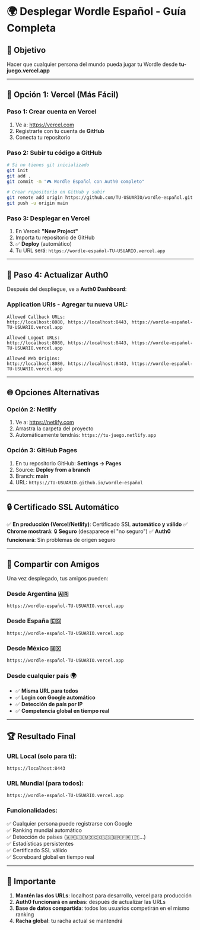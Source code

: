 # 🌍 Desplegar Wordle Español - Guía Completa

## 🎯 **Objetivo**
Hacer que cualquier persona del mundo pueda jugar tu Wordle desde **tu-juego.vercel.app**

---

## 🚀 **Opción 1: Vercel (Más Fácil)**

### **Paso 1: Crear cuenta en Vercel**
1. Ve a: https://vercel.com
2. Registrarte con tu cuenta de **GitHub**
3. Conecta tu repositorio

### **Paso 2: Subir tu código a GitHub**
```bash
# Si no tienes git inicializado
git init
git add .
git commit -m "🎮 Wordle Español con Auth0 completo"

# Crear repositorio en GitHub y subir
git remote add origin https://github.com/TU-USUARIO/wordle-español.git
git push -u origin main
```

### **Paso 3: Desplegar en Vercel**
1. En Vercel: **"New Project"**
2. Importa tu repositorio de GitHub
3. ✅ **Deploy** (automático)
4. Tu URL será: `https://wordle-español-TU-USUARIO.vercel.app`

---

## 🔧 **Paso 4: Actualizar Auth0**

Después del despliegue, ve a **Auth0 Dashboard**:

### **Application URIs - Agregar tu nueva URL:**
```
Allowed Callback URLs:
http://localhost:8080, https://localhost:8443, https://wordle-español-TU-USUARIO.vercel.app

Allowed Logout URLs:
http://localhost:8080, https://localhost:8443, https://wordle-español-TU-USUARIO.vercel.app

Allowed Web Origins:
http://localhost:8080, https://localhost:8443, https://wordle-español-TU-USUARIO.vercel.app
```

---

## 🌐 **Opciones Alternativas**

### **Opción 2: Netlify**
1. Ve a: https://netlify.com
2. Arrastra la carpeta del proyecto
3. Automáticamente tendrás: `https://tu-juego.netlify.app`

### **Opción 3: GitHub Pages**
1. En tu repositorio GitHub: **Settings → Pages**
2. Source: **Deploy from a branch**
3. Branch: **main**
4. URL: `https://TU-USUARIO.github.io/wordle-español`

---

## 🔒 **Certificado SSL Automático**

✅ **En producción (Vercel/Netlify)**: Certificado SSL **automático y válido**
✅ **Chrome mostrará**: 🔒 **Seguro** (desaparece el "no seguro")
✅ **Auth0 funcionará**: Sin problemas de origen seguro

---

## 📱 **Compartir con Amigos**

Una vez desplegado, tus amigos pueden:

### **Desde Argentina 🇦🇷**
```
https://wordle-español-TU-USUARIO.vercel.app
```

### **Desde España 🇪🇸**
```
https://wordle-español-TU-USUARIO.vercel.app
```

### **Desde México 🇲🇽**
```
https://wordle-español-TU-USUARIO.vercel.app
```

### **Desde cualquier país 🌍**
- ✅ **Misma URL para todos**
- ✅ **Login con Google automático**
- ✅ **Detección de país por IP**
- ✅ **Competencia global en tiempo real**

---

## 🏆 **Resultado Final**

### **URL Local (solo para ti):**
```
https://localhost:8443
```

### **URL Mundial (para todos):**
```
https://wordle-español-TU-USUARIO.vercel.app
```

### **Funcionalidades:**
✅ Cualquier persona puede registrarse con Google  
✅ Ranking mundial automático  
✅ Detección de países (🇦🇷🇪🇸🇲🇽🇨🇴🇺🇸🇧🇷🇫🇷🇮🇹...)  
✅ Estadísticas persistentes  
✅ Certificado SSL válido  
✅ Scoreboard global en tiempo real

---

## 🚨 **Importante**

1. **Mantén las dos URLs**: localhost para desarrollo, vercel para producción
2. **Auth0 funcionará en ambas**: después de actualizar las URLs
3. **Base de datos compartida**: todos los usuarios competirán en el mismo ranking
4. **Racha global**: tu racha actual se mantendrá 